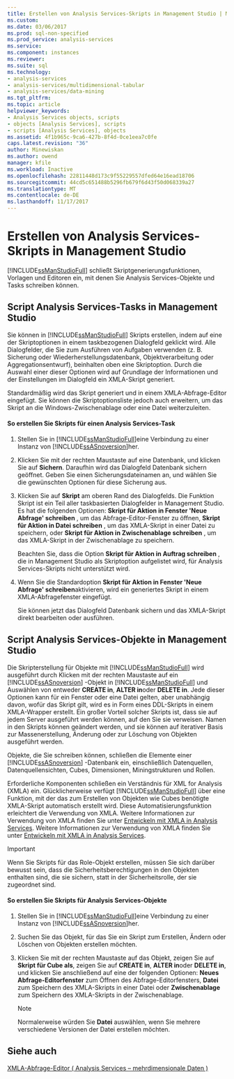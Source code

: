 ```yaml
---
title: Erstellen von Analysis Services-Skripts in Management Studio | Microsoft Docs
ms.custom: 
ms.date: 03/06/2017
ms.prod: sql-non-specified
ms.prod_service: analysis-services
ms.service: 
ms.component: instances
ms.reviewer: 
ms.suite: sql
ms.technology:
- analysis-services
- analysis-services/multidimensional-tabular
- analysis-services/data-mining
ms.tgt_pltfrm: 
ms.topic: article
helpviewer_keywords:
- Analysis Services objects, scripts
- objects [Analysis Services], scripts
- scripts [Analysis Services], objects
ms.assetid: 4f1b965c-9ca6-427b-8f4d-0ce1eea7c0fe
caps.latest.revision: "36"
author: Minewiskan
ms.author: owend
manager: kfile
ms.workload: Inactive
ms.openlocfilehash: 22811448d173c9f55229557dfed64e16ead18706
ms.sourcegitcommit: 44cd5c651488b5296fb679f6d43f50d068339a27
ms.translationtype: MT
ms.contentlocale: de-DE
ms.lasthandoff: 11/17/2017
---
```

# <a name="create-analysis-services-scripts-in-management-studio"></a>Erstellen von Analysis Services-Skripts in Management Studio
  [!INCLUDE[ssManStudioFull](../../includes/ssmanstudiofull-md.md)] schließt Skriptgenerierungsfunktionen, Vorlagen und Editoren ein, mit denen Sie Analysis Services-Objekte und Tasks schreiben können.  
  
## <a name="script-analysis-services-tasks-in-management-studio"></a>Script Analysis Services-Tasks in Management Studio  
 Sie können in [!INCLUDE[ssManStudioFull](../../includes/ssmanstudiofull-md.md)] Skripts erstellen, indem auf eine der Skriptoptionen in einem taskbezogenen Dialogfeld geklickt wird. Alle Dialogfelder, die Sie zum Ausführen von Aufgaben verwenden (z. B. Sicherung oder Wiederherstellungsdatenbank, Objektverarbeitung oder Aggregationsentwurf), beinhalten oben eine Skriptoption. Durch die Auswahl einer dieser Optionen wird auf Grundlage der Informationen und der Einstellungen im Dialogfeld ein XMLA-Skript generiert.  
  
 Standardmäßig wird das Skript generiert und in einem XMLA-Abfrage-Editor eingefügt. Sie können die Skriptoptionsliste jedoch auch erweitern, um das Skript an die Windows-Zwischenablage oder eine Datei weiterzuleiten.  
  
#### <a name="to-script-an-analysis-services-task"></a>So erstellen Sie Skripts für einen Analysis Services-Task  
  
1.  Stellen Sie in [!INCLUDE[ssManStudioFull](../../includes/ssmanstudiofull-md.md)]eine Verbindung zu einer Instanz von [!INCLUDE[ssASnoversion](../../includes/ssasnoversion-md.md)]her.  
  
2.  Klicken Sie mit der rechten Maustaste auf eine Datenbank, und klicken Sie auf **Sichern**. Daraufhin wird das Dialogfeld Datenbank sichern geöffnet. Geben Sie einen Sicherungsdateinamen an, und wählen Sie die gewünschten Optionen für diese Sicherung aus.  
  
3.  Klicken Sie auf **Skript** am oberen Rand des Dialogfelds. Die Funktion Skript ist ein Teil aller taskbasierten Dialogfelder in Management Studio. Es hat die folgenden Optionen: **Skript für Aktion in Fenster 'Neue Abfrage' schreiben** , um das Abfrage-Editor-Fenster zu öffnen, **Skript für Aktion in Datei schreiben** , um das XMLA-Skript in einer Datei zu speichern, oder **Skript für Aktion in Zwischenablage schreiben** , um das XMLA-Skript in der Zwischenablage zu speichern.  
  
     Beachten Sie, dass die Option **Skript für Aktion in Auftrag schreiben** , die in Management Studio als Skriptoption aufgelistet wird, für Analysis Services-Skripts nicht unterstützt wird.  
  
4.  Wenn Sie die Standardoption **Skript für Aktion in Fenster 'Neue Abfrage' schreiben**aktivieren, wird ein generiertes Skript in einem XMLA-Abfragefenster eingefügt.  
  
     Sie können jetzt das Dialogfeld Datenbank sichern und das XMLA-Skript direkt bearbeiten oder ausführen.  
  
## <a name="script-analysis-services-objects-in-management-studio"></a>Script Analysis Services-Objekte in Management Studio  
 Die Skripterstellung für Objekte mit [!INCLUDE[ssManStudioFull](../../includes/ssmanstudiofull-md.md)] wird ausgeführt durch Klicken mit der rechten Maustaste auf ein [!INCLUDE[ssASnoversion](../../includes/ssasnoversion-md.md)] -Objekt in [!INCLUDE[ssManStudioFull](../../includes/ssmanstudiofull-md.md)] und Auswählen von entweder **CREATE in**, **ALTER in**oder **DELETE in**. Jede dieser Optionen kann für ein Fenster oder eine Datei gelten, aber unabhängig davon, wofür das Skript gilt, wird es in Form eines DDL-Skripts in einem XMLA-Wrapper erstellt. Ein großer Vorteil solcher Skripts ist, dass sie auf jedem Server ausgeführt werden können, auf den Sie sie verweisen. Namen in den Skripts können geändert werden, und sie können auf iterativer Basis zur Massenerstellung, Änderung oder zur Löschung von Objekten ausgeführt werden.  
  
 Objekte, die Sie schreiben können, schließen die Elemente einer [!INCLUDE[ssASnoversion](../../includes/ssasnoversion-md.md)] -Datenbank ein, einschließlich Datenquellen, Datenquellensichten, Cubes, Dimensionen, Miningstrukturen und Rollen.  
  
 Erforderliche Komponenten schließen ein Verständnis für XML for Analysis (XMLA) ein. Glücklicherweise verfügt [!INCLUDE[ssManStudioFull](../../includes/ssmanstudiofull-md.md)] über eine Funktion, mit der das zum Erstellen von Objekten wie Cubes benötigte XMLA-Skript automatisch erstellt wird. Diese Automatisierungsfunktion erleichtert die Verwendung von XMLA. Weitere Informationen zur Verwendung von XMLA finden Sie unter [Entwickeln mit XMLA in Analysis Services](../../analysis-services/multidimensional-models-scripting-language-assl-xmla/developing-with-xmla-in-analysis-services.md). Weitere Informationen zur Verwendung von XMLA finden Sie unter [Entwickeln mit XMLA in Analysis Services](../../analysis-services/multidimensional-models-scripting-language-assl-xmla/developing-with-xmla-in-analysis-services.md).  
  
> [!IMPORTANT]  
>  Wenn Sie Skripts für das Role-Objekt erstellen, müssen Sie sich darüber bewusst sein, dass die Sicherheitsberechtigungen in den Objekten enthalten sind, die sie sichern, statt in der Sicherheitsrolle, der sie zugeordnet sind.  
  
#### <a name="to-script-analysis-services-objects"></a>So erstellen Sie Skripts für Analysis Services-Objekte  
  
1.  Stellen Sie in [!INCLUDE[ssManStudioFull](../../includes/ssmanstudiofull-md.md)]eine Verbindung zu einer Instanz von [!INCLUDE[ssASnoversion](../../includes/ssasnoversion-md.md)]her.  
  
2.  Suchen Sie das Objekt, für das Sie ein Skript zum Erstellen, Ändern oder Löschen von Objekten erstellen möchten.  
  
3.  Klicken Sie mit der rechten Maustaste auf das Objekt, zeigen Sie auf **Skript für Cube als**, zeigen Sie auf **CREATE in**, **ALTER in**oder **DELETE in**, und klicken Sie anschließend auf eine der folgenden Optionen: **Neues Abfrage-Editorfenster** zum Öffnen des Abfrage-Editorfensters, **Datei** zum Speichern des XMLA-Skripts in einer Datei oder **Zwischenablage** zum Speichern des XMLA-Skripts in der Zwischenablage.  
  
    > [!NOTE]  
    >  Normalerweise würden Sie **Datei** auswählen, wenn Sie mehrere verschiedene Versionen der Datei erstellen möchten.  
  
## <a name="see-also"></a>Siehe auch  
 [XMLA-Abfrage-Editor &#40; Analysis Services – mehrdimensionale Daten &#41;](http://msdn.microsoft.com/library/14623019-7839-4038-9d12-2f8953d2ec04)  
  
  
